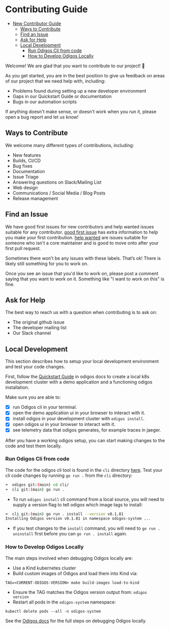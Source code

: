 # Contributing Guide

- [New Contributor Guide](#contributing-guide)
  - [Ways to Contribute](#ways-to-contribute)
  - [Find an Issue](#find-an-issue)
  - [Ask for Help](#ask-for-help)
  - [Local Development](#local-development)
    - [Run Odigos Cli from code](#run-odigos-cli-from-code)
    - [How to Develop Odigos Locally](#how-to-develop-odigos-locally)

Welcome! We are glad that you want to contribute to our project! 💖

As you get started, you are in the best position to give us feedback on areas of
our project that we need help with, including:

- Problems found during setting up a new developer environment
- Gaps in our Quickstart Guide or documentation
- Bugs in our automation scripts

If anything doesn't make sense, or doesn't work when you run it, please open a
bug report and let us know!

## Ways to Contribute

We welcome many different types of contributions, including:

- New features
- Builds, CI/CD
- Bug fixes
- Documentation
- Issue Triage
- Answering questions on Slack/Mailing List
- Web design
- Communications / Social Media / Blog Posts
- Release management

## Find an Issue

We have good first issues for new contributors and help wanted issues suitable
for any contributor. [good first issue](https://github.com/keyval-dev/odigos/labels/good%20first%20issue) has extra information to
help you make your first contribution. [help wanted](https://github.com/keyval-dev/odigos/labels/help%20wanted) are issues
suitable for someone who isn't a core maintainer and is good to move onto after
your first pull request.

Sometimes there won’t be any issues with these labels. That’s ok! There is
likely still something for you to work on.

Once you see an issue that you'd like to work on, please post a comment saying
that you want to work on it. Something like "I want to work on this" is fine.

## Ask for Help

The best way to reach us with a question when contributing is to ask on:

- The original github issue
- The developer mailing list
- Our Slack channel

## Local Development

This section describes how to setup your local development environment
and test your code changes.

First, follow the [Quickstart Guide](https://docs.odigos.io/intro) in odigos docs to create a local k8s development cluster with a demo application and a functioning odigos installation.

Make sure you are able to:
- [x] run Odigos cli in your terminal.
- [x] open the demo application ui in your browser to interact with it.
- [x] install odigos in your development cluster with `odigos install`.
- [x] open odigos ui in your browser to interact with it.
- [x] see telemetry data that odigos generates, for example traces in jaeger.

After you have a working odigos setup, you can start making changes to the code and test them locally.

### Run Odigos Cli from code

The code for the odigos cli tool is found in the `cli` directory [here](https://github.com/keyval-dev/odigos/tree/main/cli).
Test your cli code changes by running `go run .` from the `cli` directory:

```bash
➜  odigos git:(main) cd cli/
➜  cli git:(main) go run .       
```

- To run `odigos install` cli command from a local source, you will need to supply a version flag to tell odigos which image tags to install:
```bash
➜  cli git:(main) go run . install --version v0.1.81
Installing Odigos version v0.1.81 in namespace odigos-system ...
```

- If you test changes to the `install` command, you will need to `go run . uninstall` first before you can `go run . install` again.

### How to Develop Odigos Locally
The main steps involved when debugging Odigos locally are:

- Use a Kind kubernetes cluster
- Build custom images of Odigos and load them into Kind via:
```
TAG=<CURRENT-ODIGOS-VERSION> make build-images load-to-kind
```

- Ensure the TAG matches the Odigos version output from: `odigos version`
- Restart all pods in the `odigos-system` namespace:
```
kubectl delete pods --all -n odigos-system
```
See the [Odigos docs](https://docs.odigos.io/intro) for the full steps on debugging Odigos locally.
